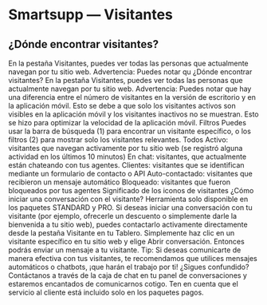 # Smartsupp — Visitantes
## ¿Dónde encontrar visitantes?
En la pestaña Visitantes, puedes ver todas las personas que actualmente navegan por tu sitio web. Advertencia: Puedes notar qu
¿Dónde encontrar visitantes?
En la pestaña Visitantes, puedes ver todas las personas que actualmente navegan por tu sitio web.
Advertencia: Puedes notar que hay una diferencia entre el número de visitantes en la versión de escritorio y en la aplicación móvil. Esto se debe a que solo los visitantes activos son visibles en la aplicación móvil y los visitantes inactivos no se muestran. Esto se hizo para optimizar la velocidad de la aplicación móvil.
Filtros
Puedes usar la barra de búsqueda (1) para encontrar un visitante específico, o los filtros (2) para mostrar solo los visitantes relevantes.
Todos
Activo: visitantes que navegan activamente por tu sitio web (se registró alguna actividad en los últimos 10 minutos)
En chat: visitantes, que actualmente están chateando con tus agentes.
Clientes: visitantes que se identifican mediante un formulario de contacto o API 
Auto-contactado: visitantes que recibieron un mensaje automático
Bloqueado: visitantes que fueron bloqueados por tus agentes
Significado de los iconos de visitantes
¿Cómo iniciar una conversación con el visitante?
Herramienta solo disponible en los paquetes STANDARD y PRO.
Si deseas iniciar una conversación con tu visitante (por ejemplo, ofrecerle un descuento o simplemente darle la bienvenida a tu sitio web), puedes contactarlo activamente directamente desde la pestaña Visitante en tu Tablero. Simplemente haz clic en un visitante específico en tu sitio web y elige Abrir conversación. Entonces podrás enviar un mensaje a tu visitante.
Tip: Si deseas comunicarte de manera efectiva con tus visitantes, te recomendamos que utilices mensajes automáticos o chatbots, ¡que harán el trabajo por ti!
¿Sigues confundido? Contáctanos a través de la caja de chat en tu panel de conversaciones y estaremos encantados de comunicarnos cotigo. Ten en cuenta que el servicio al cliente está incluido solo en los paquetes pagos.

